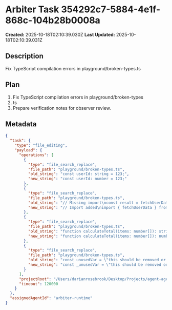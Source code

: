 # Arbiter Task 354292c7-5884-4e1f-868c-104b28b0008a

**Created:** 2025-10-18T02:10:39.030Z
**Last Updated:** 2025-10-18T02:10:39.031Z

## Description
Fix TypeScript compilation errors in playground/broken-types.ts

## Plan
1. Fix TypeScript compilation errors in playground/broken-types
2. ts
3. Prepare verification notes for observer review.

## Metadata
```json
{
  "task": {
    "type": "file_editing",
    "payload": {
      "operations": [
        {
          "type": "file_search_replace",
          "file_path": "playground/broken-types.ts",
          "old_string": "const userId: string = 123;",
          "new_string": "const userId: number = 123;"
        },
        {
          "type": "file_search_replace",
          "file_path": "playground/broken-types.ts",
          "old_string": "// Missing import\nconst result = fetchUserData(userId);",
          "new_string": "// Import added\nimport { fetchUserData } from './utils';\nconst result = fetchUserData(userId);"
        },
        {
          "type": "file_search_replace",
          "file_path": "playground/broken-types.ts",
          "old_string": "function calculateTotal(items: number[]): string {",
          "new_string": "function calculateTotal(items: number[]): number {"
        },
        {
          "type": "file_search_replace",
          "file_path": "playground/broken-types.ts",
          "old_string": "const unusedVar = \"this should be removed or prefixed with underscore\";",
          "new_string": "const _unusedVar = \"this should be removed or prefixed with underscore\";"
        }
      ],
      "projectRoot": "/Users/darianrosebrook/Desktop/Projects/agent-agency",
      "timeout": 120000
    }
  },
  "assignedAgentId": "arbiter-runtime"
}
```